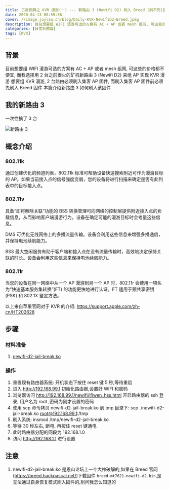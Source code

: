 ```yaml
---
title: 日常折腾之 KVR 漫游(一) --- 新路由 3 (Newifi D2) 刷入 Breed (刷不死)固件
date: 2020-04-13 08:59:56
cover: //image.joylau.cn/blog/Daily-KVR-NewifiD2-Breed.jpeg
description: 目前想要组 WIFI 漫游可选的方案有 AC + AP 或者 mesh 组网, 可这些的价格都不便宜, 而我选择用 2 台之前很火的矿机新路由 3 (Newifi D2) 来组 AP 实现 KVR 漫游,想要组 KVR 漫游, 2 台路由必须刷入集客 AP 固件, 而刷入集客 AP 固件前必须先刷入 Breed 固件,本篇介绍新路由 3 如何刷入该固件 
categories: [日常折腾篇]
tags: [KVR]
---
```


<!-- more -->

## 背景
目前想要组 WIFI 漫游可选的方案有 AC + AP 或者 mesh 组网, 可这些的价格都不便宜, 而我选择用 2 台之前很火的矿机新路由 3 (Newifi D2) 来组 AP 实现 KVR 漫游
想要组 KVR 漫游, 2 台路由必须刷入集客 AP 固件, 而刷入集客 AP 固件前必须先刷入 Breed 固件
本篇介绍新路由 3 如何刷入该固件 


## 我的新路由 3

一次性搞了 3 台

![新路由 3](//image.joylau.cn/blog/Daily-KVR-NewifiD2-Breed.jpeg)


## 概念介绍
### 802.11k
通过创建优化的频道列表，802.11k 标准可帮助设备快速搜索附近可作为漫游目标的 AP。如果当前接入点的信号强度变弱，您的设备将进行扫描来确定是否有此列表中的目标接入点。

### 802.11v
具备“即将解除关联”功能的 BSS 转换管理可向网络的控制层提供附近接入点的负载信息，从而影响客户端漫游行为。设备在确定可能的漫游目标时会考量这些信息。

DMS 可优化无线网络上的多播流量传输。设备会利用这些信息来增强多播通信，并保持电池续航能力。

BSS 最大空闲服务有助于客户端和接入点在没有流量传输时，高效地决定保持关联的时长。设备会利用这些信息来保持电池续航能力。

### 802.11r
当您的设备在同一网络中从一个 AP 漫游到另一个 AP 时，802.11r 会使用一项名为“快速基本服务集转换”(FT) 的功能更快地进行认证。FT 适用于预共享密钥 (PSK) 和 802.1X 鉴定方法。

以上来自苹果官网对于 KVR 的介绍: https://support.apple.com/zh-cn/HT202628

## 步骤
### 材料准备
1. [newifi-d2-jail-break.ko](//image.joylau.cn/blog/newifi-d2-jail-break.ko)

### 操作
1. 重置现有路由器系统: 开机状态下按住 reset 键 5 秒,等待重启
2. 进入 http://192.168.99.1 初始化路由器,设置好 WIFI 和密码
3. 浏览器访问 http://192.168.99.1/newifi/ifiwen_hss.html 开启路由器的 ssh 登录, 用户名为 root ,密码为刚才设置的密码
4. 使用 scp 命令拷贝 newifi-d2-jail-break.ko 到 tmp 目录下: scp ./newifi-d2-jail-break.ko root@192.168.99.1:/tmp
5. 刷入系统: insmod /tmp/newifi-d2-jail-break.ko 
6. 等待 30 秒左右, 断电, 再按住 reset 键通电
7. 此时路由器分配的网段为 192.168.1.0
8. 访问 http://192.168.1.1 进行设置

## 注意
1. newifi-d2-jail-break.ko 是恩山论坛上一个大神破解的,如果在 Breed 官网(https://breed.hackpascal.net/)下载固件 `breed-mt7621-newifi-d2.bin`,是无法通过自身恢复模式刷入固件的,别问我怎么知道的